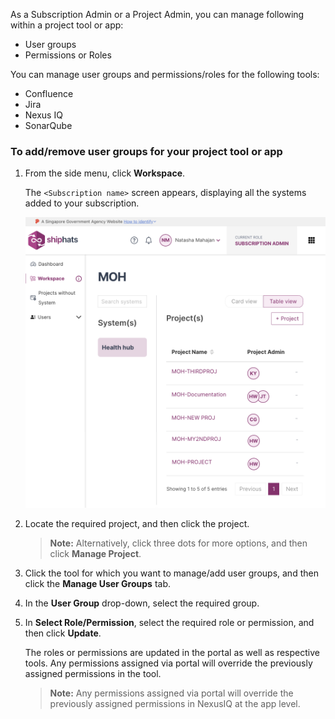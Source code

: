 As a Subscription Admin or a Project Admin, you can manage following within a project tool or app:  
- User groups
- Permissions or Roles  

You can manage user groups and permissions/roles for the following tools:
- Confluence
- Jira
- Nexus IQ
- SonarQube

### To add/remove user groups for your project tool or app


1. From the side menu, click **Workspace**.
    
    The `<Subscription name>` screen appears, displaying all the systems added to your subscription.

    ![view systems](./images/view-systems.png)

1. Locate the required project, and then click the project.

    > **Note:** Alternatively, click three dots for more options, and then click **Manage Project**.

1. Click the tool for which you want to manage/add user groups, and then click the **Manage User Groups** tab.

1. In the **User Group** drop-down, select the required group. 
1. In **Select Role/Permission**, select the required role or permission, and then click **Update**. 

    The roles or permissions are updated in the portal as well as respective tools. Any permissions assigned via portal will override the previously assigned permissions in the tool.

    >**Note:** Any permissions assigned via portal will override the previously assigned permissions in NexusIQ at the app level.

